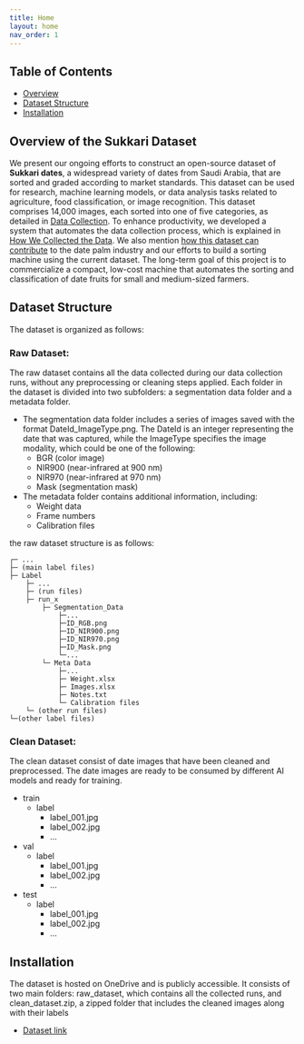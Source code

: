 ```yaml
---
title: Home
layout: home
nav_order: 1
---
```


## Table of Contents

- [Overview](#overview)
- [Dataset Structure](#dataset-structure)
- [Installation](#installation)

  
## Overview of the Sukkari Dataset
We present our ongoing efforts to construct an open-source dataset of **Sukkari dates**, a widespread variety of dates from Saudi Arabia, that are sorted and graded according to market standards. This dataset can be used for research, machine learning models, or data analysis tasks related to agriculture, food classification, or image recognition.
This dataset comprises 14,000 images, each sorted into one of five categories, as detailed in [Data Collection]({{site.baseurl}}/data_collection). 
To enhance productivity, we developed a system that automates the data collection process, which is explained in [How We Collected the Data]({{site.baseurl}}/data_collection_setup).
We also mention [how this dataset can contribute]({{site.baseurl}}/contributions) to the date palm industry and our efforts to build a sorting machine using the current dataset.
The long-term goal of this project is to commercialize a compact, low-cost machine that automates the sorting and classification of date fruits for small and medium-sized farmers.


## Dataset Structure

The dataset is organized as follows:

### Raw Dataset:


The raw dataset contains all the data collected during our data collection runs,
without any preprocessing or cleaning steps applied. Each folder in the dataset is divided into two subfolders: 
a segmentation data folder and a metadata folder.

- The segmentation data folder includes a series of images saved with the format DateId_ImageType.png.
The DateId is an integer representing the date that was captured, while the ImageType specifies the image modality, 
which could be one of the following:
  - BGR (color image)
  - NIR900 (near-infrared at 900 nm)
  - NIR970 (near-infrared at 970 nm)
  - Mask (segmentation mask)
- The metadata folder contains additional information, including:
  - Weight data
  - Frame numbers
  - Calibration files 

the raw dataset structure is as follows: 

```
┌─ ...
├─ (main label files)
├─ Label
    ├─ ...
    ├─ (run files)
    ├─ run_x
        ├─ Segmentation_Data
            ├─...
            ├─ID_RGB.png
            ├─ID_NIR900.png 
            ├─ID_NIR970.png 
            ├─ID_Mask.png
            └─...
        └─ Meta Data
            ├─...
            ├─ Weight.xlsx
            ├─ Images.xlsx 
            ├─ Notes.txt
            └─ Calibration files
    └─ (other run files)
└─(other label files)
```

### Clean Dataset:
The clean dataset consist of date images that have been cleaned and preprocessed. 
The date images are ready to be consumed by different AI models and ready for training. 
- train
  - label
    - label_001.jpg 
    - label_002.jpg
    - ...
- val
  - label
    - label_001.jpg 
    - label_002.jpg
    - ...
- test
  - label
    - label_001.jpg 
    - label_002.jpg
    - ...

## Installation
The dataset is hosted on OneDrive and is publicly accessible. It consists of two main folders: raw_dataset, 
which contains all the collected runs, and clean_dataset.zip, a zipped folder that includes the cleaned images 
along with their labels

-  [Dataset link](https://1drv.ms/f/s!Ajkda3liMT8ykeAPrZTHnwKp13D2JQ?e=R8YOhs)
